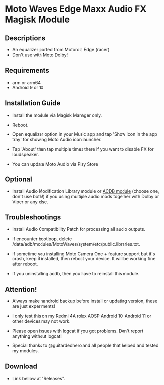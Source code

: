 # Moto Waves Edge Maxx Audio FX Magisk Module

## Descriptions
- An equalizer ported from Motorola Edge (racer)
- Don't use with Moto Dolby!

## Requirements
- arm or arm64
- Android 9 or 10

## Installation Guide
- Install the module via Magisk Manager only.

- Reboot.

- Open equalizer option in your Music app and tap 'Show icon in the app tray' for showing Moto Audio icon launcher.

- Tap 'About' then tap multiple times there if you want to disable FX for loudspeaker.

- You can update Moto Audio via Play Store

## Optional
- Install Audio Modification Library module or [ACDB module](https://t.me/viperatmos) (choose one, don't use both!) if you using multiple audio mods together with Dolby or Viper or any else.

## Troubleshootings
- Install Audio Compatibility Patch for processing all audio outputs.

- If encounter bootloop, delete /data/adb/modules/MotoWaves/system/etc/public.libraries.txt.

- If sometime you installing Moto Camera One + feature support but it's crash, keep it installed, then reboot your device. It will be working fine after reboot.

- If you uninstalling acdb, then you have to reinstall this module.

## Attention!
- Always make nandroid backup before install or updating version, these are just experiments!

- I only test this on my Redmi 4A rolex AOSP Android 10. Android 11 or other devices may not work.

- Please open issues with logcat if you got problems. Don't report anything without logcat!

- Special thanks to @guitardedhero and all people that helped and tested my modules.

## Download
- Link bellow at "Releases".

